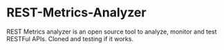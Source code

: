 # REST-Metrics-Analyzer
REST Metrics analyzer is an open source tool to analyze, monitor and test RESTFul APIs.
Cloned and testing if it works.
